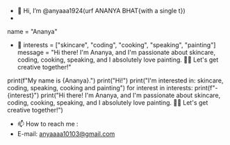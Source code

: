 - 👋 Hi, I’m @anyaaa1924(urf ANANYA BHAT{with a single t})
-
name = "Ananya"
- 👀 interests = ["skincare", "coding", "cooking", "speaking", "painting"]
message = "Hi there! I'm Ananya, and I'm passionate about skincare, coding, cooking, speaking, and I absolutely love painting. 🌼🎨 Let's get creative together!"

print(f"My name is {Ananya}.")
print("Hi!")
print("I'm interested in: skincare, coding, speaking, cooking and painting")
for interest in interests:
    print(f"- {interest}")
print("Hi there! I'm Ananya, and I'm passionate about skincare, coding, cooking, speaking, and I absolutely love painting. 🌼🎨 Let's get creative together!")
- 📫 How to reach me :
- E-mail: anyaaaa10103@gmail.com
  





<!---
anyaaa1924/anyaaa1924 is a ✨ special ✨ repository because its `README.md` (this file) appears on your GitHub profile.
You can click the Preview link to take a look at your changes.
--->
